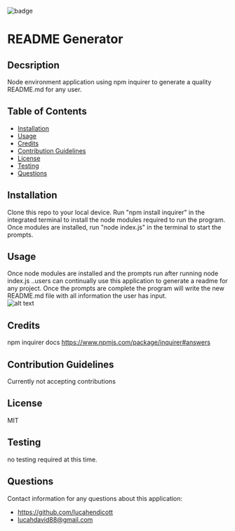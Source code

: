 
![badge](https://img.shields.io/badge/license-MIT-brightgreen)   
# README Generator  

## Decsription  
Node environment application using npm inquirer to generate a quality README.md for any user.      

## Table of Contents  
* [Installation](#installation)  
* [Usage](#usage)  
* [Credits](#credits)  
* [Contribution Guidelines](#contribution-guidelines)   
* [License](#license)  
* [Testing](#testing)  
* [Questions](#questions)  

## Installation  
Clone this repo to your local device. Run "npm install inquirer" in the integrated terminal to install the node modules required to run the program. Once modules are installed, run "node index.js" in the terminal to start the prompts.   

## Usage  
Once node modules are installed and the prompts run after running node index.js ..users can continually use this application to generate a readme for any project. Once the prompts are complete the program will write the new README.md file with all information the user has input.  
![alt text](https://drive.google.com/file/d/1oAytnzKCijZR175e1ZsAHij313S1qSs3/view)

## Credits  
npm inquirer docs https://www.npmjs.com/package/inquirer#answers  

## Contribution Guidelines  
Currently not accepting contributions  

## License  
MIT  

## Testing  
no testing required at this time.

## Questions  
Contact information for any questions about this application: 
* https://github.com/lucahendicott  
* lucahdavid88@gmail.com  

